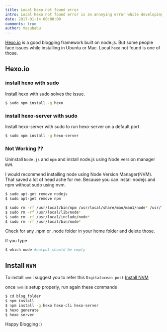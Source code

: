 ```yaml
---
title: Local hexo not found error
intro: Local hexo not found error is an annoying error while developing blogs using Hexo.io
date: 2017-01-14 00:00:00
comments: true
author: Vasubabu
---
```


[Hexo.io](www.hexo.io) is a good blogging framework built on node.js. But some people face issues while installing in Ubuntu or Mac. Local `hexo` not found is one of those.

## Hexo.io

### install hexo with sudo

Install hexo with sudo solves the issue.

``` bash
$ sudo npm install -g hexo
```

### install hexo-server with sudo 

Install hexo-server with sudo to run hexo-server on a default port.

``` bash
$ sudo npm install -g hexo-server
```

### Not Working ??

Uninstall `Node.js` and `npm` and install node.js using Node version manager `NVM`.

I would recommend installing node using Node Version Manager(NVM). That saved a lot of head ache for me. Because you can install nodejs and npm without sudo using nvm.


``` bash
$ sudo apt-get remove nodejs
$ sudo apt-get remove npm
```

``` bash
$ sudo rm -rf /usr/local/bin/npm /usr/local/share/man/man1/node* /usr/local/lib/dtrace/node.d ~/.npm ~/.node-gyp /opt/local/bin/node opt/local/include/node /opt/local/lib/node_modules
$ sudo rm -rf /usr/local/lib/node*
$ sudo rm -rf /usr/local/include/node*
$ sudo rm -rf /usr/local/bin/node*
```

Check for any .npm or .node folder in your home folder and delete those.

If you type

``` bash
$ which node #output should be empty
```

## Install `NVM`

To install `nvm` i suggest you to refer this `Digitalocean post` [Install NVM](https://www.digitalocean.com/community/tutorials/how-to-install-node-js-on-an-ubuntu-14-04-server#how-to-install-using-nvm)

once `nvm` is setup properly, run again these commands

``` bash
$ cd blog_folder
$ npm install
$ npm install -g hexo hexo-cli hexo-server
$ hexo generate
$ hexo server
```

Happy Blogging :) 
